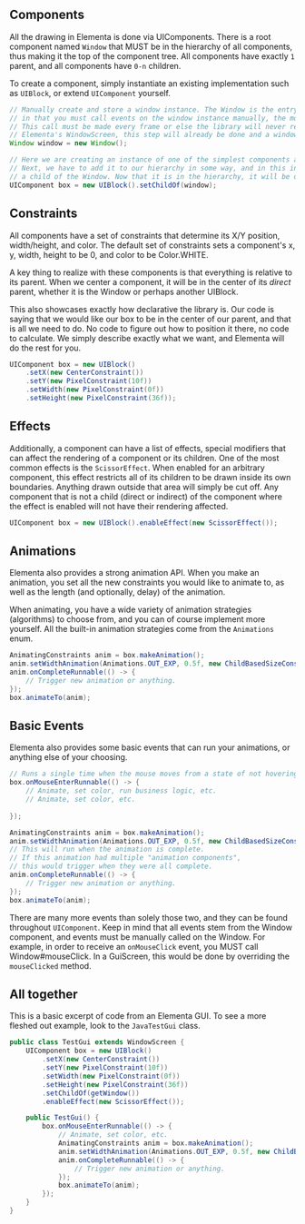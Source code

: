 ## Components

All the drawing in Elementa is done via UIComponents. There is a root component named `Window`
that MUST be in the hierarchy of all components, thus making it the top of the component tree. 
All components have exactly `1` parent, and all components have `0-n` children.

To create a component, simply instantiate an existing implementation such as `UIBlock`, 
or extend `UIComponent` yourself.

```java
// Manually create and store a window instance. The Window is the entry point for Elementa's event system,
// in that you must call events on the window instance manually, the most common of which would be Window#draw.
// This call must be made every frame or else the library will never render your components. If your Gui extends
// Elementa's WindowScreen, this step will already be done and a window will be provided.
Window window = new Window();

// Here we are creating an instance of one of the simplest components available, a UIBlock.
// Next, we have to add it to our hierarchy in some way, and in this instance we want it to be
// a child of the Window. Now that it is in the hierarchy, it will be drawn when we render our Window.
UIComponent box = new UIBlock().setChildOf(window);
```

## Constraints

All components have a set of constraints that determine its X/Y position, width/height, and color.
The default set of constraints sets a component's x, y, width, height to be 0, and color to be Color.WHITE.

A key thing to realize with these components is that everything is relative to its parent. When we
center a component, it will be in the center of its _direct_ parent, whether it is the Window or
perhaps another UIBlock.

This also showcases exactly how declarative the library is. Our code is saying that we would like our box
to be in the center of our parent, and that is all we need to do. No code to figure out how to position it there,
no code to calculate. We simply describe exactly what we want, and Elementa will do the rest for you.

```java
UIComponent box = new UIBlock()
    .setX(new CenterConstraint())
    .setY(new PixelConstraint(10f))
    .setWidth(new PixelConstraint(0f))
    .setHeight(new PixelConstraint(36f));
```

## Effects

Additionally, a component can have a list of effects, special modifiers that can affect the rendering of
a component or its children. One of the most common effects is the `ScissorEffect`. When enabled for
an arbitrary component, this effect restricts all of its children to be drawn inside its own boundaries.
Anything drawn outside that area will simply be cut off. Any component that is not a child (direct or indirect)
of the component where the effect is enabled will not have their rendering affected.

```java
UIComponent box = new UIBlock().enableEffect(new ScissorEffect());
```

## Animations

Elementa also provides a strong animation API. When you make an animation, you set all the
new constraints you would like to animate to, as well as the length (and optionally, delay)
of the animation.

When animating, you have a wide variety of animation strategies (algorithms) to choose from, and you can
of course implement more yourself. All the built-in animation strategies come from
the `Animations` enum.

```java
AnimatingConstraints anim = box.makeAnimation();
anim.setWidthAnimation(Animations.OUT_EXP, 0.5f, new ChildBasedSizeConstraint(2f));
anim.onCompleteRunnable(() -> {
    // Trigger new animation or anything.
});
box.animateTo(anim);
``` 

## Basic Events

Elementa also provides some basic events that can run your animations, or anything else of your choosing.

```java
// Runs a single time when the mouse moves from a state of not hovering to hovering.
box.onMouseEnterRunnable(() -> {
    // Animate, set color, run business logic, etc.
    // Animate, set color, etc.
    
});

AnimatingConstraints anim = box.makeAnimation();
anim.setWidthAnimation(Animations.OUT_EXP, 0.5f, new ChildBasedSizeConstraint(2f));
// This will run when the animation is complete.
// If this animation had multiple "animation components",
// this would trigger when they were all complete.
anim.onCompleteRunnable(() -> {
    // Trigger new animation or anything.
});
box.animateTo(anim);
```

There are many more events than solely those two, and they can be found throughout `UIComponent`.
Keep in mind that all events stem from the Window component, and events must be manually
called on the Window. For example, in order to receive an `onMouseClick` event,
you MUST call Window#mouseClick. In a GuiScreen, this would be done by overriding the `mouseClicked`
method.

## All together

This is a basic excerpt of code from an Elementa GUI. To see a more fleshed out
example, look to the `JavaTestGui` class.

```java
public class TestGui extends WindowScreen {
    UIComponent box = new UIBlock()
        .setX(new CenterConstraint())
        .setY(new PixelConstraint(10f))
        .setWidth(new PixelConstraint(0f))
        .setHeight(new PixelConstraint(36f))
        .setChildOf(getWindow())
        .enableEffect(new ScissorEffect());

    public TestGui() {
        box.onMouseEnterRunnable(() -> {
            // Animate, set color, etc.
            AnimatingConstraints anim = box.makeAnimation();
            anim.setWidthAnimation(Animations.OUT_EXP, 0.5f, new ChildBasedSizeConstraint(2f));
            anim.onCompleteRunnable(() -> {
                // Trigger new animation or anything.
            });
            box.animateTo(anim);
        });
    }
}
```
